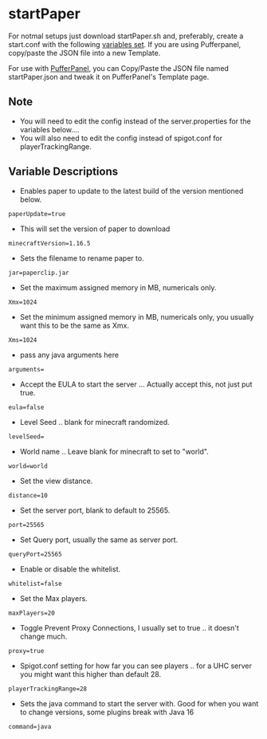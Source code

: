 # startPaper
For notmal setups just download startPaper.sh and, preferably, create a start.conf with the following [variables set](#variable-descriptions).
If you are using Pufferpanel, copy/paste the JSON file into a new Template.

For use with [PufferPanel](https://github.com/PufferPanel/PufferPanel), you can Copy/Paste the JSON file named startPaper.json and tweak it on PufferPanel's Template page.
## Note
* You will need to edit the config instead of the server.properties for the variables below....
* You will also need to edit the config instead of spigot.conf for playerTrackingRange.


## Variable Descriptions
* Enables paper to update to the latest build of the version mentioned below.

``
paperUpdate=true
``
* This will set the version of paper to download

``
minecraftVersion=1.16.5
``
* Sets the filename to rename paper to.

``
jar=paperclip.jar
``
* Set the maximum assigned memory in MB, numericals only.

``
Xmx=1024
``
* Set the minimum assigned memory in MB, numericals only, you usually want this to be the same as Xmx.

``
Xms=1024
``
* pass any java arguments here

``
arguments=
``
* Accept the EULA to start the server ... Actually accept this, not just put true.

``
eula=false
``
* Level Seed .. blank for minecraft randomized.

``
levelSeed=
``
* World name .. Leave blank for minecraft to set to "world".

``
world=world
``
* Set the view distance.

``
distance=10
``
* Set the server port, blank to default to 25565.

``
port=25565
``
* Set Query port, usually the same as server port.

``
queryPort=25565
``
* Enable or disable the whitelist.

``
whitelist=false
``
* Set the Max players.

``
maxPlayers=20
``
* Toggle Prevent Proxy Connections, I usually set to true .. it doesn't change much.

``
proxy=true
``
* Spigot.conf setting for how far you can see players .. for a UHC server you might want this higher than default 28.

``
playerTrackingRange=28
``
* Sets the java command to start the server with. Good for when you want to change versions, some plugins break with Java 16

``
command=java
``

